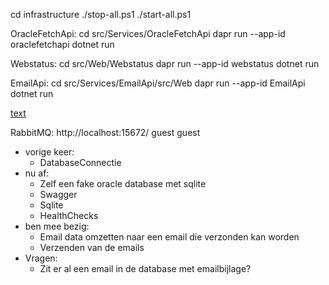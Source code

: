 cd infrastructure
./stop-all.ps1
./start-all.ps1

OracleFetchApi:
cd src/Services/OracleFetchApi
dapr run --app-id oraclefetchapi dotnet run

Webstatus:
cd src/Web/Webstatus
dapr run --app-id webstatus dotnet run

EmailApi:
cd src/Services/EmailApi/src/Web
dapr run --app-id EmailApi dotnet run

[text](http://localhost:4000)

RabbitMQ:
http://localhost:15672/
guest
guest

- vorige keer:
  - DatabaseConnectie
- nu af:
  - Zelf een fake oracle database met sqlite
  - Swagger
  - Sqlite
  - HealthChecks
- ben mee bezig:
  - Email data omzetten naar een email die verzonden kan worden
  - Verzenden van de emails
- Vragen:
  - Zit er al een email in de database met emailbijlage?
